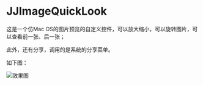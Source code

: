 # JJImageQuickLook

这是一个仿Mac OS的图片预览的自定义控件，可以放大缩小，可以旋转图片，可以查看前一张、后一张；


此外，还有分享，调用的是系统的分享菜单。

如下图：

![效果图](./JJQLLook.jpg)
